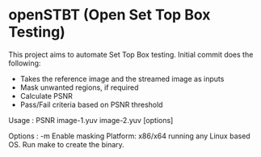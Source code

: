 # openSTBT (Open Set Top Box Testing)

This project aims to automate Set Top Box testing. Initial commit does the following:
- Takes the reference image and the streamed image as inputs
- Mask unwanted regions, if required
- Calculate PSNR
- Pass/Fail criteria based on PSNR threshold

Usage   : PSNR image-1.yuv image-2.yuv [options]

Options : -m Enable masking
Platform: x86/x64 running any Linux based OS. Run make to create the binary.
